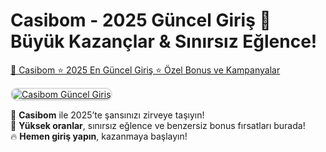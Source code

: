 # Casibom - 2025 Güncel Giriş 🚀 Büyük Kazançlar & Sınırsız Eğlence!  

<a href="http://shortlinkapp.com/lKrPt">🔗 Casibom ⭐ 2025 En Güncel Giriş ⭐ Özel Bonus ve Kampanyalar</a>

<a href="http://shortlinkapp.com/lKrPt" title="Casibom Güncel Giriş">
    <img src="https://i.ibb.co/gbBPst9F/photo-2025-02-11-01-55-32.jpg" alt="Casibom Güncel Giriş" style="max-width: 100%; border: 2px solid #ddd; border-radius: 10px;">
</a>

🎰 **Casibom** ile 2025’te şansınızı zirveye taşıyın!  
💎 **Yüksek oranlar**, sınırsız eğlence ve benzersiz bonus fırsatları burada!  
🔥 **Hemen giriş yapın**, kazanmaya başlayın!  

<meta name="description" content="Casibom 2025 güncel giriş adresiyle en yüksek bahis oranları, casino oyunları ve avantajlı bonusları keşfedin! Güvenilir ve hızlı giriş için tıklayın.">
